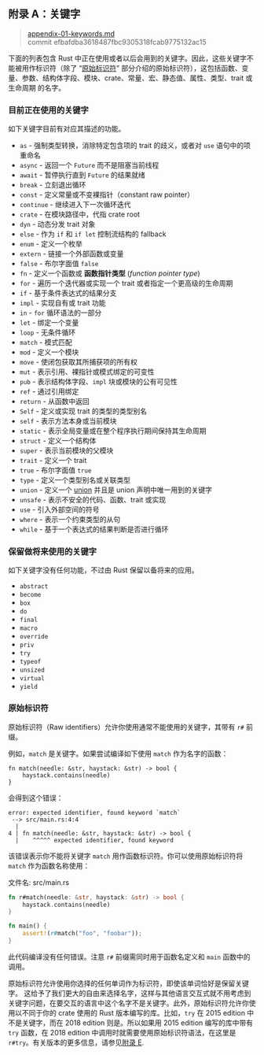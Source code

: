 ## 附录 A：关键字

> [appendix-01-keywords.md](https://github.com/rust-lang/book/blob/main/src/appendix-01-keywords.md)
> <br>
> commit efbafdba3618487fbc9305318fcab9775132ac15

下面的列表包含 Rust 中正在使用或者以后会用到的关键字。因此，这些关键字不能被用作标识符（除了 “[原始标识符][raw-identifiers]” 部分介绍的原始标识符），这包括函数、变量、参数、结构体字段、模块、crate、常量、宏、静态值、属性、类型、trait 或生命周期
的名字。

[raw-identifiers]: #原始标识符

### 目前正在使用的关键字

如下关键字目前有对应其描述的功能。

* `as` - 强制类型转换，消除特定包含项的 trait 的歧义，或者对 `use` 语句中的项重命名
* `async` - 返回一个 `Future` 而不是阻塞当前线程
* `await` - 暂停执行直到 `Future` 的结果就绪
* `break` - 立刻退出循环
* `const` - 定义常量或不变裸指针（constant raw pointer）
* `continue` - 继续进入下一次循环迭代
* `crate` - 在模块路径中，代指 crate root
* `dyn` - 动态分发 trait 对象
* `else` - 作为 `if` 和 `if let` 控制流结构的 fallback
* `enum` - 定义一个枚举
* `extern` - 链接一个外部函数或变量
* `false` - 布尔字面值 `false`
* `fn` - 定义一个函数或 **函数指针类型** (*function pointer type*)
* `for` - 遍历一个迭代器或实现一个 trait 或者指定一个更高级的生命周期
* `if` - 基于条件表达式的结果分支
* `impl` - 实现自有或 trait 功能
* `in` - `for` 循环语法的一部分
* `let` - 绑定一个变量
* `loop` - 无条件循环
* `match` - 模式匹配
* `mod` - 定义一个模块
* `move` - 使闭包获取其所捕获项的所有权
* `mut` - 表示引用、裸指针或模式绑定的可变性
* `pub` - 表示结构体字段、`impl` 块或模块的公有可见性
* `ref` - 通过引用绑定
* `return` - 从函数中返回
* `Self` - 定义或实现 trait 的类型的类型别名
* `self` - 表示方法本身或当前模块
* `static` - 表示全局变量或在整个程序执行期间保持其生命周期
* `struct` - 定义一个结构体
* `super` - 表示当前模块的父模块
* `trait` - 定义一个 trait
* `true` - 布尔字面值 `true`
* `type` - 定义一个类型别名或关联类型
* `union` - 定义一个 [union] 并且是 union 声明中唯一用到的关键字
* `unsafe` - 表示不安全的代码、函数、trait 或实现
* `use` - 引入外部空间的符号
* `where` - 表示一个约束类型的从句
* `while` - 基于一个表达式的结果判断是否进行循环

[union]: https://doc.rust-lang.org/reference/items/unions.html

### 保留做将来使用的关键字

如下关键字没有任何功能，不过由 Rust 保留以备将来的应用。

* `abstract`
* `become`
* `box`
* `do`
* `final`
* `macro`
* `override`
* `priv`
* `try`
* `typeof`
* `unsized`
* `virtual`
* `yield`

### 原始标识符

原始标识符（Raw identifiers）允许你使用通常不能使用的关键字，其带有 `r#` 前缀。

例如，`match` 是关键字。如果尝试编译如下使用 `match` 作为名字的函数：

```rust,ignore,does_not_compile
fn match(needle: &str, haystack: &str) -> bool {
    haystack.contains(needle)
}
```

会得到这个错误：

```text
error: expected identifier, found keyword `match`
 --> src/main.rs:4:4
  |
4 | fn match(needle: &str, haystack: &str) -> bool {
  |    ^^^^^ expected identifier, found keyword
```

该错误表示你不能将关键字 `match` 用作函数标识符。你可以使用原始标识符将 `match` 作为函数名称使用：

<span class="filename">文件名: src/main.rs</span>

```rust
fn r#match(needle: &str, haystack: &str) -> bool {
    haystack.contains(needle)
}

fn main() {
    assert!(r#match("foo", "foobar"));
}
```

此代码编译没有任何错误。注意 `r#` 前缀需同时用于函数名定义和 `main` 函数中的调用。

原始标识符允许使用你选择的任何单词作为标识符，即使该单词恰好是保留关键字。 这给予了我们更大的自由来选择名字，这样与其他语言交互式就不用考虑到关键字问题，在要交互的语言中这个名字不是关键字。此外，原始标识符允许你使用以不同于你的 crate 使用的 Rust 版本编写的库。比如，`try` 在 2015 edition 中不是关键字，而在 2018 edition 则是。所以如果用 2015 edition 编写的库中带有 `try` 函数，在 2018 edition 中调用时就需要使用原始标识符语法，在这里是 `r#try`。有关版本的更多信息，请参见[附录 E][appendix-e].

[appendix-e]: appendix-05-editions.html
